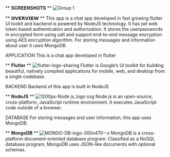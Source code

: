 ** 𝐒𝐂𝐑𝐄𝐄𝐍𝐒𝐇𝐎𝐓𝐒 **
![Group 1](https://user-images.githubusercontent.com/47331674/104933084-72421300-59ce-11eb-851c-c3d2991eca38.png)

** 𝗢𝗩𝗘𝗥𝗩𝗜𝗘𝗪 **
This app is a chat app developed in fast growing flutter UI tookit and backend is powered 
by NodeJS technology. It has jwt web token based authentication and authorization.
It stores the userpasswords in encrypted form using salt and support end-to-end message encryption
using AES encryption algorithm. For storing messages and information about user it uses MongoDB.

APPLICATION 
This is a chat app developed in flutter

** 𝐅𝐥𝐮𝐭𝐭𝐞𝐫 **
![flutter-logo-sharing](https://user-images.githubusercontent.com/47331674/104933785-57bc6980-59cf-11eb-82d4-48005ce43b77.png)
Flutter is Google’s UI toolkit for building beautiful, natively compiled applications for 
mobile, web, and desktop from a single codebase.

BACKEND
Backend of this app is built in NodeJS 

** 𝐍𝐨𝐝𝐞𝐉𝐒 **
![1200px-Node js_logo svg](https://user-images.githubusercontent.com/47331674/104933789-58ed9680-59cf-11eb-9618-fdb642dd111c.png)
Node.js is an open-source, cross-platform, JavaScript runtime environment. 
It executes JavaScript code outside of a browser.

DATABASE
For storing messages and user information, this app uses MongoDB.

** 𝐌𝐨𝐧𝐠𝐨𝐃𝐁 **
![MONGO-DB-logo-300x470--x](https://user-images.githubusercontent.com/47331674/104933797-5ab75a00-59cf-11eb-8fee-161574e7914e.png)
MongoDB is a cross-platform document-oriented database program. Classified as a NoSQL database program, 
MongoDB uses JSON-like documents with optional schemas.
